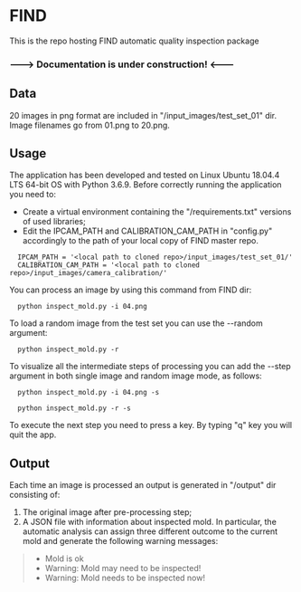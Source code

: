 # FIND
This is the repo hosting FIND automatic quality inspection package

### ---> Documentation is under construction! <---

## Data

20 images in png format are included in "/input_images/test_set_01" dir. Image filenames go from 01.png to 20.png.


## Usage

The application has been developed and tested on Linux Ubuntu 18.04.4 LTS 64-bit OS with Python 3.6.9.
Before correctly running the application you need to:
- Create a virtual environment containing the "/requirements.txt" versions of used libraries;
- Edit the IPCAM_PATH and CALIBRATION_CAM_PATH in "config.py" accordingly to the path of your local copy of FIND master repo.
```
  IPCAM_PATH = '<local path to cloned repo>/input_images/test_set_01/'
  CALIBRATION_CAM_PATH = '<local path to cloned repo>/input_images/camera_calibration/'
```
You can process an image by using this command from FIND dir:
```
  python inspect_mold.py -i 04.png
```
To load a random image from the test set you can use the --random argument:
```
  python inspect_mold.py -r
```
To visualize all the intermediate steps of processing you can add the --step argument in both single image and random image mode, as follows:
```
  python inspect_mold.py -i 04.png -s
 
  python inspect_mold.py -r -s
 ```
To execute the next step you need to press a key. By typing "q" key you will quit the app.

 ## Output

Each time an image is processed an output is generated in "/output" dir consisting of:
1. The original image after pre-processing step;
2. A JSON file with information about inspected mold. In particular, the automatic analysis can assign three different outcome to the current mold and generate the following warning messages:<br>
>  - Mold is ok<br>
>  - Warning: Mold may need to be inspected!<br>
>  - Warning: Mold needs to be inspected now!<br>
  
